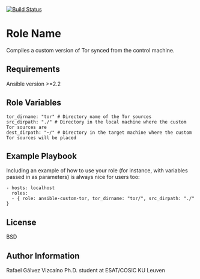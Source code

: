 [![Build Status](https://travis-ci.org/parmegv/ansible-custom-tor.svg?branch=master)](https://travis-ci.org/parmegv/ansible-custom-tor)

Role Name
=========

Compiles a custom version of Tor synced from the control machine.

Requirements
------------

Ansible version >=2.2

Role Variables
--------------

	tor_dirname: "tor" # Directory name of the Tor sources
	src_dirpath: "./" # Directory in the local machine where the custom Tor sources are
	dest_dirpath: "~/" # Directory in the target machine where the custom Tor sources will be placed

Example Playbook
----------------

Including an example of how to use your role (for instance, with variables passed in as parameters) is always nice for users too:

	- hosts: localhost
	  roles:
      - { role: ansible-custom-tor, tor_dirname: "tor/", src_dirpath: "./" }

License
-------

BSD

Author Information
------------------

Rafael Gálvez Vizcaíno
Ph.D. student at ESAT/COSIC KU Leuven
